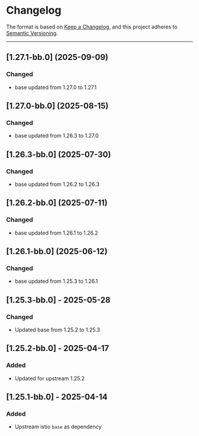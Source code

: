 # Changelog

The format is based on [Keep a Changelog](https://keepachangelog.com/en/1.0.0/), and this project adheres to [Semantic Versioning](https://semver.org/spec/v2.0.0.html).

---
## [1.27.1-bb.0] (2025-09-09)
### Changed
- base updated from 1.27.0 to 1.27.1

## [1.27.0-bb.0] (2025-08-15)
### Changed
- base updated from 1.26.3 to 1.27.0

## [1.26.3-bb.0] (2025-07-30)
### Changed
- base updated from 1.26.2 to 1.26.3

## [1.26.2-bb.0] (2025-07-11)
### Changed
- base updated from 1.26.1 to 1.26.2

## [1.26.1-bb.0] (2025-06-12)
### Changed
- base updated from 1.25.3 to 1.26.1

## [1.25.3-bb.0] - 2025-05-28

### Changed
- Updated base from 1.25.2 to 1.25.3

## [1.25.2-bb.0] - 2025-04-17

### Added

- Updated for upstream 1.25.2

## [1.25.1-bb.0] - 2025-04-14

### Added

- Upstream istio `base` as dependency
